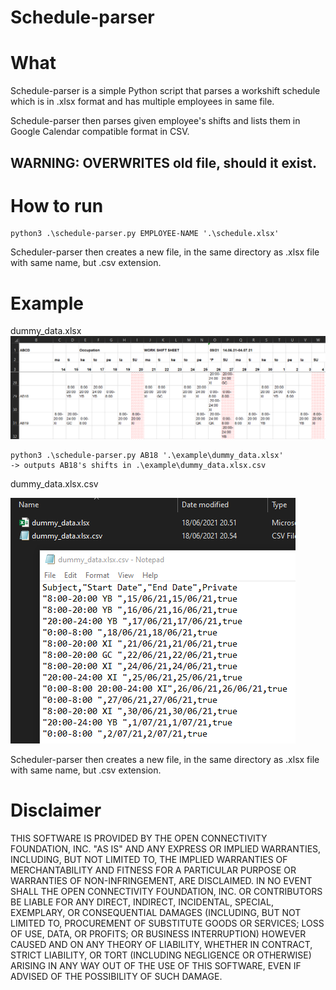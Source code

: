 # Schedule-parser

# What
Schedule-parser is a simple Python script that parses a workshift schedule which is in .xlsx format and has multiple employees in same file.

Schedule-parser then parses given employee's shifts and lists them in Google Calendar compatible format in CSV.
## WARNING: OVERWRITES old file, should it exist.

# How to run
```
python3 .\schedule-parser.py EMPLOYEE-NAME '.\schedule.xlsx'
```
Scheduler-parser then creates a new file, in the same directory as .xlsx file with same name, but .csv extension.


# Example
dummy_data.xlsx
![alt text](/docs/material.png)

```
python3 .\schedule-parser.py AB18 '.\example\dummy_data.xlsx'
-> outputs AB18's shifts in .\example\dummy_data.xlsx.csv
```

dummy_data.xlsx.csv

![alt text](/docs/result.png)

Scheduler-parser then creates a new file, in the same directory as .xlsx file with same name, but .csv extension.

# Disclaimer
THIS SOFTWARE IS PROVIDED BY THE OPEN CONNECTIVITY FOUNDATION, INC. "AS IS" AND ANY EXPRESS OR IMPLIED WARRANTIES, INCLUDING, BUT NOT LIMITED TO, THE IMPLIED WARRANTIES OF MERCHANTABILITY AND FITNESS FOR A PARTICULAR PURPOSE OR WARRANTIES OF NON-INFRINGEMENT, ARE DISCLAIMED. IN NO EVENT SHALL THE OPEN CONNECTIVITY FOUNDATION, INC. OR CONTRIBUTORS BE LIABLE FOR ANY DIRECT, INDIRECT, INCIDENTAL, SPECIAL, EXEMPLARY, OR CONSEQUENTIAL DAMAGES (INCLUDING, BUT NOT LIMITED TO, PROCUREMENT OF SUBSTITUTE GOODS OR SERVICES; LOSS OF USE, DATA, OR PROFITS; OR BUSINESS INTERRUPTION) HOWEVER CAUSED AND ON ANY THEORY OF LIABILITY, WHETHER IN CONTRACT, STRICT LIABILITY, OR TORT (INCLUDING NEGLIGENCE OR OTHERWISE) ARISING IN ANY WAY OUT OF THE USE OF THIS SOFTWARE, EVEN IF ADVISED OF THE POSSIBILITY OF SUCH DAMAGE.